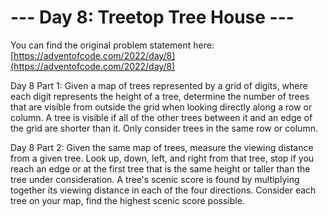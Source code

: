 # --- Day 8: Treetop Tree House ---

You can find the original problem statement here: [https://adventofcode.com/2022/day/8](https://adventofcode.com/2022/day/8)

Day 8 Part 1: Given a map of trees represented by a grid of digits, where each digit represents the height of a tree, determine the number of trees that are visible from outside the grid when looking directly along a row or column. A tree is visible if all of the other trees between it and an edge of the grid are shorter than it. Only consider trees in the same row or column.

Day 8 Part 2: Given the same map of trees, measure the viewing distance from a given tree. Look up, down, left, and right from that tree, stop if you reach an edge or at the first tree that is the same height or taller than the tree under consideration. A tree's scenic score is found by multiplying together its viewing distance in each of the four directions. Consider each tree on your map, find the highest scenic score possible.